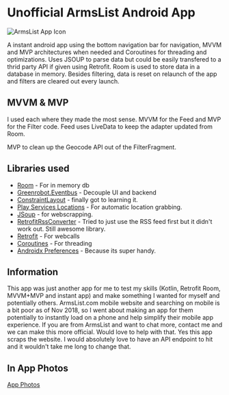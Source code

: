 

# Unofficial ArmsList Android App

![ArmsList App Icon](https://imgur.com/PUlSdLR.png)

A instant android app using the bottom navigation bar for navigation, MVVM and MVP architectures when needed and Coroutines for threading and optimizations. Uses JSOUP to parse data but could be easily transfered to a thrid party API if given using Retrofit. Room is used to store data in a database in memory. Besides filtering, data is reset on relaunch of the app and filters are cleared out every launch. 

## MVVM & MVP

I used each where they made the most sense. MVVM for the Feed and MVP for the Filter code. Feed uses LiveData to keep the adapter updated from Room.

MVP to clean up the Geocode API out of the FilterFragment. 

## Libraries used

* [Room](https://developer.android.com/topic/libraries/architecture/room) - For in memory db
* [Greenrobot.Eventbus](https://github.com/greenrobot/EventBus) - Decouple UI and backend
* [ConstraintLayout](https://developer.android.com/training/constraint-layout/) - finally got to learning it. 
* [Play Services Locations](https://developers.google.com/android/guides/setup) - For automatic location grabbing.
* [JSoup](https://jsoup.org/) - for webscrapping.
* [RetrofitRssConverter](https://github.com/faruktoptas/RetrofitRssConverterFactory) - Tried to just use the RSS feed first but it didn't work out. Still awesome library.
* [Retrofit](https://square.github.io/retrofit/) - For webcalls
* [Coroutines](https://kotlinlang.org/docs/reference/coroutines-overview.html) - For threading
* [Androidx Preferences](https://developer.android.com/reference/kotlin/androidx/preference/package-summary) - Because its super handy.


## Information

This app was just another app for me to test my skills (Kotlin, Retrofit Room, MVVM+MVP and instant app) and make something I wanted for myself and potentially others. ArmsList.com mobile website and searching on mobile is a bit poor as of Nov 2018, so I went about making an app for them potentially to instantly load on a phone and help simplify their mobile app experience. If you are from ArmsList and want to chat more, contact me and we can make this more official. Would love to help with that. Yes this app scraps the website. I would absolutely love to have an API endpoint to hit and it wouldn't take me long to change that.

## In App Photos

[App Photos](https://imgur.com/a/QNSACdR)
